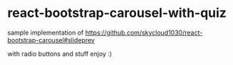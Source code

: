 # react-bootstrap-carousel-with-quiz

sample implementation of 
https://github.com/skycloud1030/react-bootstrap-carousel#slideprev

with radio buttons and stuff enjoy :)
